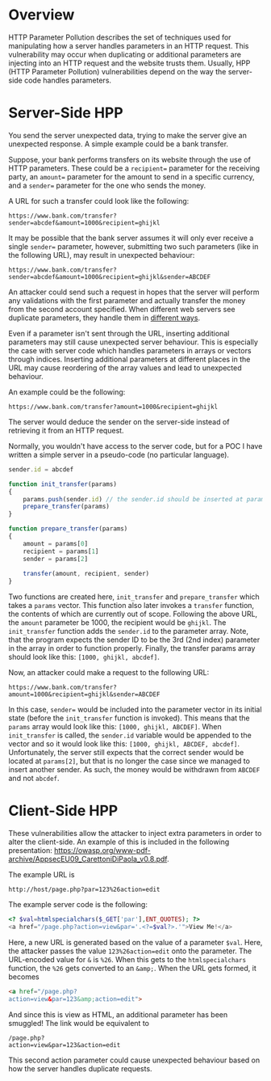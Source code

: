 # Overview
HTTP Parameter Pollution describes the set of techniques used for manipulating how a server handles parameters in an HTTP request. This vulnerability may occur when duplicating or additional parameters are injecting into an HTTP request and the website trusts them. Usually, HPP (HTTP Parameter Pollution) vulnerabilities depend on the way the server-side code handles parameters.

# Server-Side HPP
You send the server unexpected data, trying to make the server give an unexpected response. A simple example could be a bank transfer.

Suppose, your bank performs transfers on its website through the use of HTTP parameters. These could be a `recipient=` parameter for the receiving party, an `amount=` parameter for the amount to send in a specific currency, and a `sender=` parameter for the one who sends the money.

A URL for such a transfer could look like the following:
```
https://www.bank.com/transfer?sender=abcdef&amount=1000&recipient=ghijkl
```

It may be possible that the bank server assumes it will only ever receive a single `sender=` parameter, however, submitting two such parameters (like in the following URL), may result in unexpected behaviour:

```
https://www.bank.com/transfer?sender=abcdef&amount=1000&recipient=ghijkl&sender=ABCDEF
```

An attacker could send such a request in hopes that the server will perform any validations with the first parameter and actually transfer the money from the second account specified. When different web servers see duplicate parameters, they handle them in [different ways](../../Web/Duplicate%20HTTP%20Parameter%20Handling.md).

Even if a parameter isn't sent through the URL, inserting additional parameters may still cause unexpected server behaviour. This is especially the case with server code which handles parameters in arrays or vectors through indices. Inserting additional parameters at different places in the URL may cause reordering of the array values and lead to unexpected behaviour.

An example could be the following:
```
https://www.bank.com/transfer?amount=1000&recipient=ghijkl
```

The server would deduce the sender on the server-side instead of retrieving it from an HTTP request.

Normally, you wouldn't have access to the server code, but for a POC I have written a simple server in a pseudo-code (no particular language).

```javascript
sender.id = abcdef

function init_transfer(params)
{
	params.push(sender.id) // the sender.id should be inserted at params[2]
	prepare_transfer(params)
}

function prepare_transfer(params)
{
	amount = params[0]
	recipient = params[1]
	sender = params[2]
	
	transfer(amount, recipient, sender)
}
```

Two functions are created here, `init_transfer` and `prepare_transfer` which takes a `params` vector. This function also later invokes a `transfer` function, the contents of which are currently out of scope. Following the above URL, the `amount` parameter be 1000, the recipient would be `ghijkl`. The `init_transfer` function adds the `sender.id` to the parameter array. Note, that the program expects the sender ID to be the 3rd (2nd index) parameter in the array in order to function properly. Finally, the transfer params array should look like this: `[1000, ghijkl, abcdef]`.

Now, an attacker could make a request to the following URL:
```
https://www.bank.com/transfer?amount=1000&recipient=ghijkl&sender=ABCDEF
```

In this case, `sender=` would be included into the parameter vector in its initial state (before the `init_transfer` function is invoked). This means that the `params` array would look like this: `[1000, ghijkl, ABCDEF]`. When `init_transfer` is called, the `sender.id` variable would be appended to the vector and so it would look like this: `[1000, ghijkl, ABCDEF, abcdef]`. Unfortunately, the server still expects that the correct sender would be located at `params[2]`, but that is no longer the case since we managed to insert another sender. As such, the money would be withdrawn from `ABCDEF` and not `abcdef`.

# Client-Side HPP
These vulnerabilities allow the attacker to inject extra parameters in order to alter the client-side. An example of this is included in the following presentation: https://owasp.org/www-pdf-archive/AppsecEU09_CarettoniDiPaola_v0.8.pdf.

The example URL is
```
http://host/page.php?par=123%26action=edit
```

The example server code is the following:
```php
<? $val=htmlspecialchars($_GET['par'],ENT_QUOTES); ?>  
<a href="/page.php?action=view&par='.<?=$val?>.'">View Me!</a>
```

Here, a new URL is generated based on the value of a parameter `$val`. Here, the attacker passes the value `123%26action=edit` onto the parameter. The URL-encoded value for `&` is `%26`. When this gets to the `htmlspecialchars` function, the `%26` gets converted to an `&amp;`. When the URL gets formed, it becomes
```html
<a href="/page.php?  
action=view&par=123&amp;action=edit">
```

And since this is view as HTML, an additional parameter has been smuggled! The link would be equivalent to 
```
/page.php?  
action=view&par=123&action=edit
```

This second action parameter could cause unexpected behaviour based on how the server handles duplicate requests.
